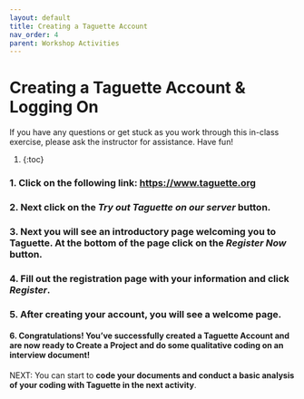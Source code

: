 ```yaml
---
layout: default
title: Creating a Taguette Account
nav_order: 4
parent: Workshop Activities
---
```

# Creating a Taguette Account & Logging On

If you have any questions or get stuck as you work through this in-class exercise, please ask the instructor for assistance.  Have fun!

1. {:toc}

### 1. Click on the following link: https://www.taguette.org ###

### 2. Next click on the _Try out Taguette on our server_ button. ###

### 3. Next you will see an introductory page welcoming you to Taguette. At the bottom of the page click on the _Register Now_ button. ###

### 4. Fill out the registration page with your information and click _Register_.

### 5. After creating your account, you will see a welcome page. ###

#### 6. Congratulations! You’ve successfully created a Taguette Account and are now ready to Create a Project and do some qualitative coding on an interview document! ####

NEXT: You can start to **code your documents and conduct a basic analysis of your coding with Taguette in the next activity**.

